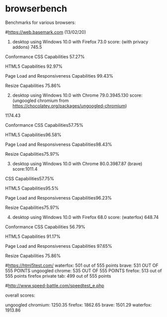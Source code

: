 # browserbench

Benchmarks for various browsers:

#https://web.basemark.com (13/02/20)

1) desktop using Windows 10.0 with Firefox 73.0 score: (with privacy addons)
745.5

Conformance
CSS Capabilities
57.27%

HTML5 Capabilities
92.97%

Page Load and Responsiveness Capabilities
99.43%

Resize Capabilities
75.86%


2) desktop using Windows 10.0 with Chrome 79.0.3945.130 score: (ungoogled chromium from https://chocolatey.org/packages/ungoogled-chromium)

1174.43

Conformance
CSS Capabilities57.75%

HTML5 Capabilities96.58%

Page Load and Responsiveness Capabilities98.43%

Resize Capabilities75.97%


3) desktop using Windows 10.0 with Chrome 80.0.3987.87 (brave) score:1011.4 

CSS Capabilities57.75%

HTML5 Capabilities95.5%

Page Load and Responsiveness Capabilities96.23%

Resize Capabilities75.97%

4) desktop using Windows 10.0 with Firefox 68.0 score: (waterfox)
648.74

Conformance
CSS Capabilities
56.79%

HTML5 Capabilities
91.17%

Page Load and Responsiveness Capabilities
97.65%

Resize Capabilities
75.86%

#https://html5test.com/
waterfox: 501 out of 555 points
brave: 531 OUT OF 555 POINTS
ungoogled chrome: 535 OUT OF 555 POINTS
firefox: 513 out of 555 points
firefox private tab: 499 out of 555 points

#http://www.speed-battle.com/speedtest_e.php

overall scores:

ungoogled chromium: 1250.35
firefox: 1862.65
brave: 1501.29
waterfox: 1913.86



